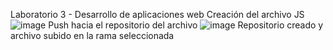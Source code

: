 Laboratorio 3 - Desarrollo de aplicaciones web
Creación del archivo JS
![image](https://github.com/user-attachments/assets/16e19b8f-fe80-49a3-90a3-e826cc186ba2)
Push hacia el repositorio del archivo
![image](https://github.com/user-attachments/assets/1d2b11b3-817f-4080-818f-c64e8f064002)
Repositorio creado y archivo subido en la rama seleccionada
